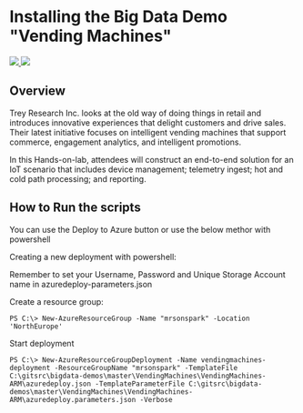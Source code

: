 # Installing the Big Data Demo "Vending Machines"

<a href="https://portal.azure.com/#create/Microsoft.Template/uri/https%3A%2F%2Fraw.githubusercontent.com%2FSaschaDittmann%2Fbigdata-demos%2Fmaster%2FVendingMachines%2FVendingMachines-ARM%2Fazuredeploy.json" target="_blank">
    <img src="http://azuredeploy.net/deploybutton.png"/>
</a>
<a href="http://armviz.io/#/?load=https%3A%2F%2Fraw.githubusercontent.com%2FSaschaDittmann%2Fbigdata-demos%2Fmaster%2FVendingMachines%2FVendingMachines-ARM%2Fazuredeploy.json" target="_blank">
    <img src="http://armviz.io/visualizebutton.png"/>
</a>

Overview
--------
Trey Research Inc. looks at the old way of doing things in retail and introduces innovative experiences that delight customers and drive sales. Their latest initiative focuses on intelligent vending machines that support commerce, engagement analytics, and intelligent promotions.

In this Hands-on-lab, attendees will construct an end-to-end solution for an IoT scenario that includes device management; telemetry ingest; hot and cold path processing; and reporting.

How to Run the scripts
----------------------

You can use the Deploy to Azure button or use the below methor with powershell

Creating a new deployment with powershell:

Remember to set your Username, Password and Unique Storage Account name in azuredeploy-parameters.json

Create a resource group:

    PS C:\> New-AzureResourceGroup -Name "mrsonspark" -Location 'NorthEurope'

Start deployment

    PS C:\> New-AzureResourceGroupDeployment -Name vendingmachines-deployment -ResourceGroupName "mrsonspark" -TemplateFile C:\gitsrc\bigdata-demos\master\VendingMachines\VendingMachines-ARM\azuredeploy.json -TemplateParameterFile C:\gitsrc\bigdata-demos\master\VendingMachines\VendingMachines-ARM\azuredeploy.parameters.json -Verbose
 